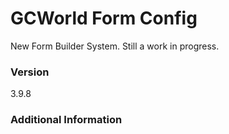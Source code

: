 # GCWorld Form Config

New Form Builder System.  Still a work in progress.




### Version
3.9.8

### Additional Information
